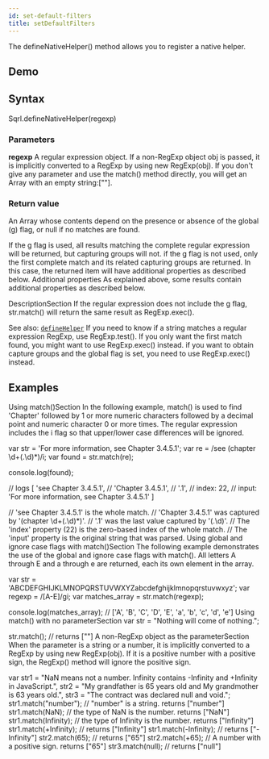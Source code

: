```yaml
---
id: set-default-filters
title: setDefaultFilters
---
```


The defineNativeHelper() method allows you to register a native helper.

## Demo

## Syntax
Sqrl.defineNativeHelper(regexp)
### Parameters
**regexp**
A regular expression object. If a non-RegExp object obj is passed, it is implicitly converted to a RegExp by using new RegExp(obj). If you don't give any parameter and use the match() method directly, you will get an Array with an empty string:[""].
### Return value
An Array whose contents depend on the presence or absence of the global (g) flag, or null if no matches are found.

If the g flag is used, all results matching the complete regular expression will be returned, but capturing groups will not.
if the g flag is not used, only the first complete match and its related capturing groups are returned. In this case, the returned item will have additional properties as described below.
Additional properties
As explained above, some results contain additional properties as described below.

DescriptionSection
If the regular expression does not include the g flag, str.match() will return the same result as RegExp.exec(). 

See also: [`defineHelper`](define-helper)
If you need to know if a string matches a regular expression RegExp, use RegExp.test().
If you only want the first match found, you might want to use RegExp.exec() instead.
if you want to obtain capture groups and the global flag is set, you need to use RegExp.exec() instead.
## Examples
Using match()Section
In the following example, match() is used to find 'Chapter' followed by 1 or more numeric characters followed by a decimal point and numeric character 0 or more times. The regular expression includes the i flag so that upper/lower case differences will be ignored.

var str = 'For more information, see Chapter 3.4.5.1';
var re = /see (chapter \d+(\.\d)*)/i;
var found = str.match(re);

console.log(found);

// logs [ 'see Chapter 3.4.5.1',
//        'Chapter 3.4.5.1',
//        '.1',
//        index: 22,
//        input: 'For more information, see Chapter 3.4.5.1' ]

// 'see Chapter 3.4.5.1' is the whole match.
// 'Chapter 3.4.5.1' was captured by '(chapter \d+(\.\d)*)'.
// '.1' was the last value captured by '(\.\d)'.
// The 'index' property (22) is the zero-based index of the whole match.
// The 'input' property is the original string that was parsed.
Using global and ignore case flags with match()Section
The following example demonstrates the use of the global and ignore case flags with match(). All letters A through E and a through e are returned, each its own element in the array.

var str = 'ABCDEFGHIJKLMNOPQRSTUVWXYZabcdefghijklmnopqrstuvwxyz';
var regexp = /[A-E]/gi;
var matches_array = str.match(regexp);

console.log(matches_array);
// ['A', 'B', 'C', 'D', 'E', 'a', 'b', 'c', 'd', 'e']
Using match() with no parameterSection
var str = "Nothing will come of nothing.";

str.match();   // returns [""]
A non-RegExp object as the parameterSection
When the parameter is a string or a number, it is implicitly converted to a RegExp by using new RegExp(obj). If it is a positive number with a positive sign, the RegExp() method will ignore the positive sign. 

var str1 = "NaN means not a number. Infinity contains -Infinity and +Infinity in JavaScript.",
    str2 = "My grandfather is 65 years old and My grandmother is 63 years old.",
    str3 = "The contract was declared null and void.";
str1.match("number");   // "number" is a string. returns ["number"]
str1.match(NaN);        // the type of NaN is the number. returns ["NaN"]
str1.match(Infinity);   // the type of Infinity is the number. returns ["Infinity"]
str1.match(+Infinity);  // returns ["Infinity"]
str1.match(-Infinity);  // returns ["-Infinity"]
str2.match(65);         // returns ["65"]
str2.match(+65);        // A number with a positive sign. returns ["65"]
str3.match(null);       // returns ["null"]